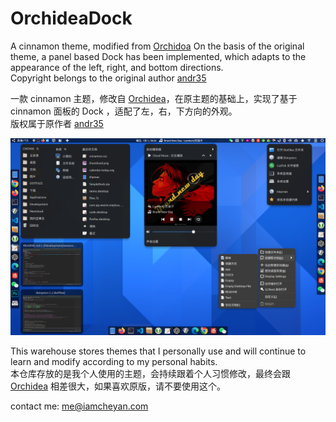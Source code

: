 # OrchideaDock

A cinnamon theme, modified from [Orchidoa]( https://cinnamon-spices.linuxmint.com/themes/view/Orchidea) On the basis of the original theme, a panel based Dock has been implemented, which adapts to the appearance of the left, right, and bottom directions.  
Copyright belongs to the original author [andr35](https://github.com/andr35)

一款 cinnamon 主题，修改自 [Orchidea](https://cinnamon-spices.linuxmint.com/themes/view/Orchidea)，在原主题的基础上，实现了基于 cinnamon 面板的 Dock ，适配了左，右，下方向的外观。  
版权属于原作者 [andr35](https://github.com/andr35)

![thumbnail](./cinnamon/thumbnail.png)

This warehouse stores themes that I personally use and will continue to learn and modify according to my personal habits.    
本仓库存放的是我个人使用的主题，会持续跟着个人习惯修改，最终会跟  [Orchidea](https://cinnamon-spices.linuxmint.com/themes/view/Orchidea) 相差很大，如果喜欢原版，请不要使用这个。

contact me: [me@iamcheyan.com](mailto:me@iamcheyan.com)